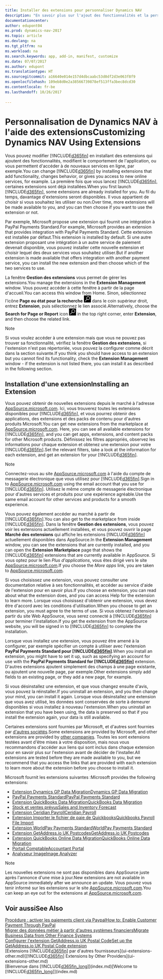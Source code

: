 ```yaml
---
title: Installer des extensions pour personnaliser Dynamics NAV
description: "En savoir plus sur l'ajout des fonctionnalités et la personnalisation de Dynamics NAV en installant des extensions."
documentationcenter: 
author: edupont04
ms.prod: dynamics-nav-2017
ms.topic: article
ms.devlang: na
ms.tgt_pltfrm: na
ms.workload: na
ms.search.keywords: app, add-in, manifest, customize
ms.date: 07/07/2017
ms.author: edupont
ms.translationtype: HT
ms.sourcegitcommit: a16640e014e157d4dbcaabc53d0df2d3e063f8f9
ms.openlocfilehash: 109eb8d0e2a38566739878ef513ffa3bec8dcd30
ms.contentlocale: fr-be
ms.lasthandoff: 10/26/2017

---
```

# <a name="customizing-dynamics-nav-using-extensions"></a><span data-ttu-id="00f4f-103">Personnalisation de Dynamics NAV à l'aide des extensions</span><span class="sxs-lookup"><span data-stu-id="00f4f-103">Customizing Dynamics NAV Using Extensions</span></span>
<span data-ttu-id="00f4f-104">Vous pouvez modifier [!INCLUDE[d365fin](includes/d365fin_md.md)] en installant des extensions qui ajoutent des fonctionnalités, modifient le comportement de l'application, ou vous permettent d'accéder à de nouveaux services en ligne, par exemple.</span><span class="sxs-lookup"><span data-stu-id="00f4f-104">You can change [!INCLUDE[d365fin](includes/d365fin_md.md)] by installing extensions that add functionality, changes behavior, or gives you access to new online services, for example.</span></span>
<span data-ttu-id="00f4f-105">La première fois que vous lancez [!INCLUDE[d365fin](includes/d365fin_md.md)], certaines extensions sont déjà installées.</span><span class="sxs-lookup"><span data-stu-id="00f4f-105">When you first launch [!INCLUDE[d365fin](includes/d365fin_md.md)], some extensions are already installed for you.</span></span> <span data-ttu-id="00f4f-106">Au fil du temps, davantage d'extensions seront disponibles. Il vous appartient de choisir si vous souhaitez les utiliser ou non.</span><span class="sxs-lookup"><span data-stu-id="00f4f-106">Over time, more extensions will be made available to you, and you can then choose if you want to use the extension or not.</span></span>

<span data-ttu-id="00f4f-107">Par exemple, Microsoft propose une extension qui fournit une intégration à PayPal Payments Standard.</span><span class="sxs-lookup"><span data-stu-id="00f4f-107">For example, Microsoft provides an extension that provides integration with PayPal Payments Standard.</span></span> <span data-ttu-id="00f4f-108">Cette extension est installée par défaut.</span><span class="sxs-lookup"><span data-stu-id="00f4f-108">This extension is installed by default.</span></span>
<span data-ttu-id="00f4f-109">Si une autre extension proposant une intégration à un autre service de paiement devenait disponible, vous pouvez installer cette nouvelle extension et choisir lequel des deux services vous souhaitez utiliser.</span><span class="sxs-lookup"><span data-stu-id="00f4f-109">But if another extension is made available that offers integration with another payment service, you can install the new extension and then choose which of the two services to use.</span></span>  

<span data-ttu-id="00f4f-110">La fenêtre **Gestion des extensions** vous permet de gérer les extensions.</span><span class="sxs-lookup"><span data-stu-id="00f4f-110">You manage the extensions in the **Extension Management** window.</span></span> <span data-ttu-id="00f4f-111">Vous pouvez accéder à cette fenêtre à partir de la page d'accueil.</span><span class="sxs-lookup"><span data-stu-id="00f4f-111">You can access this window from Home.</span></span> <span data-ttu-id="00f4f-112">Sinon, sélectionnez l'icône **Page ou état pour la recherche** ![Page ou état pour la recherche](media/ui-search/search_small.png "Icône Page ou état pour la recherche") dans le coin supérieur droit, entrez **Extension**, puis sélectionnez le lien associé.</span><span class="sxs-lookup"><span data-stu-id="00f4f-112">Alternatively, choose the **Search for Page or Report** icon ![Search for Page or Report](media/ui-search/search_small.png "Search for Page or Report icon") in the top right corner, enter **Extension**, and then choose the related link.</span></span>  

> [!NOTE]  
>   <span data-ttu-id="00f4f-113">Si vous voulez accéder à une extension mais que vous ne pouvez pas trouver sa fonctionnalité, vérifiez la fenêtre **Gestion des extensions**, si l'extension n'est pas répertoriée, vous pouvez la configurer comme décrit dans la section suivante.</span><span class="sxs-lookup"><span data-stu-id="00f4f-113">If you think you should have access to an extension but you cannot find its functionality, check the **Extension Management** window - if the extension is not listed there, you can install it as described in the following section.</span></span>  

## <a name="installing-an-extension"></a><span data-ttu-id="00f4f-114">Installation d'une extension</span><span class="sxs-lookup"><span data-stu-id="00f4f-114">Installing an Extension</span></span>
<span data-ttu-id="00f4f-115">Vous pouvez obtenir de nouvelles extensions depuis le marché à l'adresse [AppSource.microsoft.com](https://appsource.microsoft.com/en-us/marketplace/apps?product=dynamics-365%3Bdynamics-365-for-financials&page=1). Ici, vous trouverez toutes les extensions disponibles pour [!INCLUDE[d365fin](includes/d365fin_md.md)], et vous pourrez obtenir des applications, des extensions et des packs de contenu pour d'autres produits Microsoft.</span><span class="sxs-lookup"><span data-stu-id="00f4f-115">You can get new extensions from the marketplace at [AppSource.microsoft.com](https://appsource.microsoft.com/en-us/marketplace/apps?product=dynamics-365%3Bdynamics-365-for-financials&page=1). Here, you can see all available extensions for [!INCLUDE[d365fin](includes/d365fin_md.md)], and you can get apps, extensions, and content packs for other Microsoft products.</span></span> <span data-ttu-id="00f4f-116">Définissez les filtres appropriés, observez les informations pour chaque extension et obtenez une extension pour votre [!INCLUDE[d365fin](includes/d365fin_md.md)].</span><span class="sxs-lookup"><span data-stu-id="00f4f-116">Set the relevant filters, take a look at the information for each extension, and get an extension for your [!INCLUDE[d365fin](includes/d365fin_md.md)].</span></span>  
> [!NOTE]  
>   <span data-ttu-id="00f4f-117">Connectez-vous au site [AppSource.microsoft.com](https://appsource.microsoft.com/) à l'aide du compte de messagerie électronique que vous utilisez pour [!INCLUDE[d365fin](includes/d365fin_md.md)].</span><span class="sxs-lookup"><span data-stu-id="00f4f-117">Sign in to [AppSource.microsoft.com](https://appsource.microsoft.com/) using the email account that you use for [!INCLUDE[d365fin](includes/d365fin_md.md)].</span></span> <span data-ttu-id="00f4f-118">Utilisez le même compte de messagerie électronique pour d'autres services et produits pour une expérience agréable.</span><span class="sxs-lookup"><span data-stu-id="00f4f-118">Use the same email account for other services and products for a smooth experience.</span></span>  

<span data-ttu-id="00f4f-119">Vous pouvez également accéder au marché à partir de [!INCLUDE[d365fin](includes/d365fin_md.md)].</span><span class="sxs-lookup"><span data-stu-id="00f4f-119">You can also get to the marketplace from inside [!INCLUDE[d365fin](includes/d365fin_md.md)].</span></span> <span data-ttu-id="00f4f-120">Dans la fenêtre **Gestion des extensions**, vous pouvez voir les extensions actuellement installées, et vous pouvez ouvrir la page **Marché des extensions** qui affiche les extensions [!INCLUDE[d365fin](includes/d365fin_md.md)] actuellement disponibles dans AppSource.</span><span class="sxs-lookup"><span data-stu-id="00f4f-120">In the **Extension Management** window, you can see the extensions that are currently installed, and you can open the **Extension Marketplace** page that shows the [!INCLUDE[d365fin](includes/d365fin_md.md)] extensions that are currently available in AppSource.</span></span> <span data-ttu-id="00f4f-121">Si vous optez pour le lien *Plus d'applications*, vous êtes dirigé vers le site [AppSource.microsoft.com](https://appsource.microsoft.com/en-us/marketplace/apps?product=dynamics-365%3Bdynamics-365-for-financials&page=1).</span><span class="sxs-lookup"><span data-stu-id="00f4f-121">If you choose the *More apps* link, you are taken to [AppSource.microsoft.com](https://appsource.microsoft.com/en-us/marketplace/apps?product=dynamics-365%3Bdynamics-365-for-financials&page=1).</span></span>  

<span data-ttu-id="00f4f-122">Si vous choisissez une extension, vous pouvez consulter une documentation relative à ses fonctionnalités, et accéder au service d'aide de l'extension pour en savoir plus.</span><span class="sxs-lookup"><span data-stu-id="00f4f-122">If you choose an extension, you can read about what the extension does, and you can access Help for the extension to learn more.</span></span> <span data-ttu-id="00f4f-123">Lorsque vous choisissez d'obtenir une extension, vous devez être d'accord avec les conditions d'utilisation.</span><span class="sxs-lookup"><span data-stu-id="00f4f-123">When you choose to get an extension, you must agree to the terms of use.</span></span> <span data-ttu-id="00f4f-124">Si vous obtenez l'extension à partir du site Web AppSource, vous serez connecté à [!INCLUDE[d365fin](includes/d365fin_md.md)] pour terminer l'installation.</span><span class="sxs-lookup"><span data-stu-id="00f4f-124">If you get the extension from the AppSource website, you will be signed in to [!INCLUDE[d365fin](includes/d365fin_md.md)] to complete the installation.</span></span>  

<span data-ttu-id="00f4f-125">Lorsque vous installez une extension, vous pouvez être amené à la configurer, par exemple spécifier un compte à utiliser avec l'extension **PayPal Payments Standard pour [!INCLUDE[d365fin](includes/d365fin_md.md)]**.</span><span class="sxs-lookup"><span data-stu-id="00f4f-125">When you install an extension, you might have to set it up, such as specifying an account for use with the **PayPal Payments Standard for [!INCLUDE[d365fin](includes/d365fin_md.md)]** extension.</span></span>
<span data-ttu-id="00f4f-126">D'autres extensions ajoutent simplement des champs à une page existante, ou ajoutent une nouvelle page, par exemple.</span><span class="sxs-lookup"><span data-stu-id="00f4f-126">Other extensions simply add fields to an existing page, or they add a new page, for example.</span></span>   

<span data-ttu-id="00f4f-127">Si vous désinstallez une extension, et que vous changez ensuite d'avis, vous pouvez la réinstaller.</span><span class="sxs-lookup"><span data-stu-id="00f4f-127">If you uninstall an extension, and you then change your mind, you can install it again.</span></span> <span data-ttu-id="00f4f-128">Lorsque vous désinstallez une extension que vous avez utilisé, les données sont conservées de sorte à demeurer disponibles si vous installez à nouveau l'extension.</span><span class="sxs-lookup"><span data-stu-id="00f4f-128">When you uninstall an extension that you have been using, the data is preserved so that if you install the extension again, your data is still available.</span></span>  

<span data-ttu-id="00f4f-129">Certaines extensions sont fournies par Microsoft, et d'autres sont fournies par [d'autres sociétés](ui-extensions-other.md).</span><span class="sxs-lookup"><span data-stu-id="00f4f-129">Some extensions are provided by Microsoft, and other extensions are provided by [other companies](ui-extensions-other.md).</span></span> <span data-ttu-id="00f4f-130">Toutes les sont extensions testées avant d'être mises à votre disposition, mais nous vous recommandons d'accéder aux liens qui sont inclus dans chaque extension pour en savoir plus sur l'extension avant de décider de l'installer.</span><span class="sxs-lookup"><span data-stu-id="00f4f-130">All extensions are tested before they are made available to you, but we recommend that you access the links that are provided with each extension to learn more about the extension before you choose to install it.</span></span>  

<span data-ttu-id="00f4f-131">Microsoft fournit les extensions suivantes :</span><span class="sxs-lookup"><span data-stu-id="00f4f-131">Microsoft provides the following extensions:</span></span>  

* [<span data-ttu-id="00f4f-132">Extension Dynamics GP Data Migration</span><span class="sxs-lookup"><span data-stu-id="00f4f-132">Dynamics GP Data Migration</span></span>](ui-extensions-dynamicsgp-data-migration.md)  
* [<span data-ttu-id="00f4f-133">PayPal Payments Standard</span><span class="sxs-lookup"><span data-stu-id="00f4f-133">PayPal Payments Standard</span></span>](ui-extensions-paypal-payments-standard.md)  
* [<span data-ttu-id="00f4f-134">Extension QuickBooks Data Migration</span><span class="sxs-lookup"><span data-stu-id="00f4f-134">QuickBooks Data Migration</span></span>](ui-extensions-quickbooks-data-migration.md)  
* [<span data-ttu-id="00f4f-135">Stock et ventes prévus</span><span class="sxs-lookup"><span data-stu-id="00f4f-135">Sales and Inventory Forecast</span></span>](ui-extensions-sales-forecast.md)  
* [<span data-ttu-id="00f4f-136">Extension Ceridian Payroll</span><span class="sxs-lookup"><span data-stu-id="00f4f-136">Ceridian Payroll</span></span>](ui-extensions-ceridian-payroll.md)  
* [<span data-ttu-id="00f4f-137">Extension Importer le fichier de paie de Quickbooks</span><span class="sxs-lookup"><span data-stu-id="00f4f-137">Quickbooks Payroll File Import</span></span>](ui-extensions-quickbooks-payroll.md)  
* [<span data-ttu-id="00f4f-138">Extension WorldPay Payments Standard</span><span class="sxs-lookup"><span data-stu-id="00f4f-138">WorldPay Payments Standard</span></span>](ui-extensions-worldpay-payments-standard.md)
* [<span data-ttu-id="00f4f-139">Extension GetAddress.io UK Postcodes</span><span class="sxs-lookup"><span data-stu-id="00f4f-139">GetAddress.io UK Postcodes</span></span>](ui-extensions-getaddressio.md)
* [<span data-ttu-id="00f4f-140">Extension QuickBooks Online Data Migration</span><span class="sxs-lookup"><span data-stu-id="00f4f-140">QuickBooks Online Data Migration</span></span>](ui-extensions-quickbooks-online-data-migration.md)
* [<span data-ttu-id="00f4f-141">Portail Comptable</span><span class="sxs-lookup"><span data-stu-id="00f4f-141">Accountant Portal</span></span>](ui-extensions-accountant-portal.md)  
* [<span data-ttu-id="00f4f-142">Analyseur Image</span><span class="sxs-lookup"><span data-stu-id="00f4f-142">Image Analyzer</span></span>](ui-extensions-image-analyzer.md)

> [!NOTE]  
>  <span data-ttu-id="00f4f-143">Les nouvelles extensions ne sont pas disponibles dans AppSource juste après l'annonce d'une mise à jour.</span><span class="sxs-lookup"><span data-stu-id="00f4f-143">New extensions are not available in AppSource immediately after we announce an update.</span></span> <span data-ttu-id="00f4f-144">Vous pouvez vous tenir informé sur les extensions sur le site [AppSource.microsoft.com](https://appsource.microsoft.com/en-us/marketplace/apps?product=dynamics-365%3Bdynamics-365-for-financials&page=1).</span><span class="sxs-lookup"><span data-stu-id="00f4f-144">You can keep an eye out for the extensions at  [AppSource.microsoft.com](https://appsource.microsoft.com/en-us/marketplace/apps?product=dynamics-365%3Bdynamics-365-for-financials&page=1).</span></span>

## <a name="see-also"></a><span data-ttu-id="00f4f-145">Voir aussi</span><span class="sxs-lookup"><span data-stu-id="00f4f-145">See Also</span></span>
[<span data-ttu-id="00f4f-146">Procédure : activer les paiements client via Paypal</span><span class="sxs-lookup"><span data-stu-id="00f4f-146">How to: Enable Customer Payment Through PayPal</span></span>](sales-how-enable-payment-service-extensions.md)  
[<span data-ttu-id="00f4f-147">Migrer des données métier à partir d'autres systèmes financiers</span><span class="sxs-lookup"><span data-stu-id="00f4f-147">Migrate Business Data from Other Finance Systems</span></span>](upload-data.md)  
[<span data-ttu-id="00f4f-148">Configurer l'extension GetAddress.io UK Postal Code</span><span class="sxs-lookup"><span data-stu-id="00f4f-148">Set up the GetAddress.io UK Postal Code extension</span></span>](LocalFunctionality/UnitedKingdom/uk-setup-postal-code-service.md)  
<span data-ttu-id="00f4f-149">[Extensions [!INCLUDE[d365fin](includes/d365fin_md.md)] par d'autres fournisseurs](ui-extensions-other.md)</span><span class="sxs-lookup"><span data-stu-id="00f4f-149">[[!INCLUDE[d365fin](includes/d365fin_md.md)] Extensions by Other Providers](ui-extensions-other.md)</span></span>  
<span data-ttu-id="00f4f-150">[Bienvenue dans [!INCLUDE[d365fin_long](includes/d365fin_long_md.md)]](index.md)</span><span class="sxs-lookup"><span data-stu-id="00f4f-150">[Welcome to [!INCLUDE[d365fin_long](includes/d365fin_long_md.md)]](index.md)</span></span>  

##

